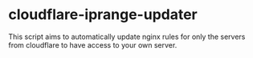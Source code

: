 # cloudflare-iprange-updater
This script aims to automatically update nginx rules for only the servers from cloudflare to have access to your own server.
